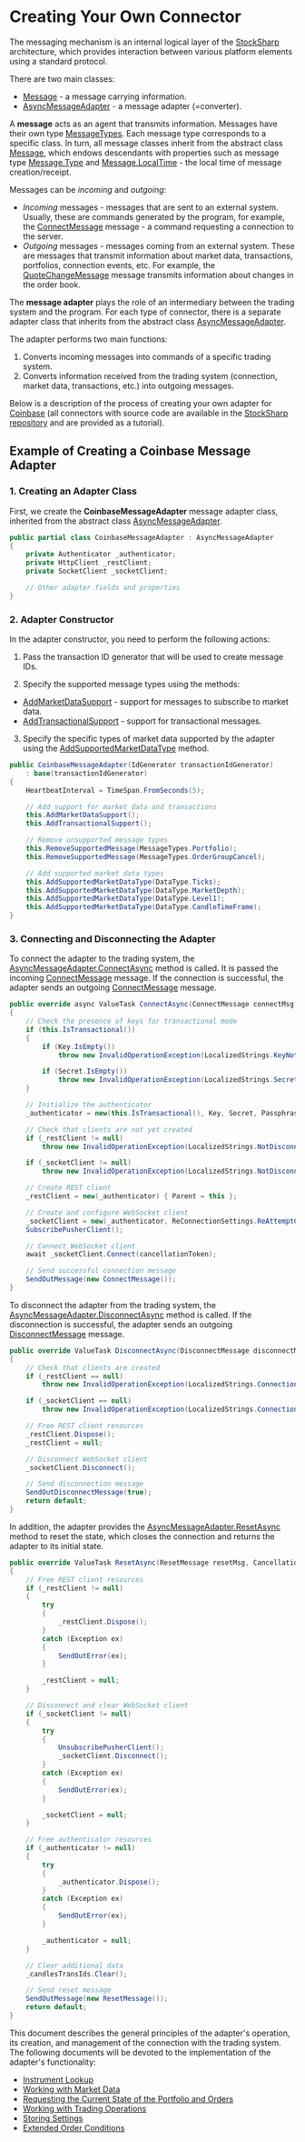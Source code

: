 # Creating Your Own Connector

The messaging mechanism is an internal logical layer of the [StockSharp](https://github.com/StockSharp/StockSharp) architecture, which provides interaction between various platform elements using a standard protocol.

There are two main classes:

- [Message](xref:StockSharp.Messages.Message) - a message carrying information.
- [AsyncMessageAdapter](xref:StockSharp.Messages.AsyncMessageAdapter) - a message adapter (=converter).

A **message** acts as an agent that transmits information. Messages have their own type [MessageTypes](xref:StockSharp.Messages.MessageTypes). Each message type corresponds to a specific class. In turn, all message classes inherit from the abstract class [Message](xref:StockSharp.Messages.Message), which endows descendants with properties such as message type [Message.Type](xref:StockSharp.Messages.Message.Type) and [Message.LocalTime](xref:StockSharp.Messages.Message.LocalTime) - the local time of message creation/receipt.

Messages can be *incoming* and *outgoing*:

- *Incoming* messages - messages that are sent to an external system. Usually, these are commands generated by the program, for example, the [ConnectMessage](xref:StockSharp.Messages.ConnectMessage) message - a command requesting a connection to the server.
- *Outgoing* messages - messages coming from an external system. These are messages that transmit information about market data, transactions, portfolios, connection events, etc. For example, the [QuoteChangeMessage](xref:StockSharp.Messages.QuoteChangeMessage) message transmits information about changes in the order book.

The **message adapter** plays the role of an intermediary between the trading system and the program. For each type of connector, there is a separate adapter class that inherits from the abstract class [AsyncMessageAdapter](xref:StockSharp.Messages.AsyncMessageAdapter).

The adapter performs two main functions:

1. Converts incoming messages into commands of a specific trading system.
2. Converts information received from the trading system (connection, market data, transactions, etc.) into outgoing messages.

Below is a description of the process of creating your own adapter for [Coinbase](https://github.com/StockSharp/StockSharp/tree/master/Connectors/Coinbase) (all connectors with source code are available in the [StockSharp repository](https://github.com/StockSharp/StockSharp/tree/master/Connectors) and are provided as a tutorial).

## Example of Creating a Coinbase Message Adapter

### 1. Creating an Adapter Class

First, we create the **CoinbaseMessageAdapter** message adapter class, inherited from the abstract class [AsyncMessageAdapter](xref:StockSharp.Messages.AsyncMessageAdapter).

```cs
public partial class CoinbaseMessageAdapter : AsyncMessageAdapter
{
    private Authenticator _authenticator;
    private HttpClient _restClient;
    private SocketClient _socketClient;

    // Other adapter fields and properties
}
```

### 2. Adapter Constructor

In the adapter constructor, you need to perform the following actions:

1. Pass the transaction ID generator that will be used to create message IDs.

2. Specify the supported message types using the methods:
 - [AddMarketDataSupport](xref:StockSharp.Messages.Extensions.AddMarketDataSupport(StockSharp.Messages.MessageAdapter)) - support for messages to subscribe to market data.
 - [AddTransactionalSupport](xref:StockSharp.Messages.Extensions.AddTransactionalSupport(StockSharp.Messages.MessageAdapter)) - support for transactional messages.

3. Specify the specific types of market data supported by the adapter using the [AddSupportedMarketDataType](xref:StockSharp.Messages.Extensions.AddSupportedMarketDataType(StockSharp.Messages.MessageAdapter,StockSharp.Messages.DataType)) method.

```cs
public CoinbaseMessageAdapter(IdGenerator transactionIdGenerator)
    : base(transactionIdGenerator)
{
    HeartbeatInterval = TimeSpan.FromSeconds(5);

    // Add support for market data and transactions
    this.AddMarketDataSupport();
    this.AddTransactionalSupport();

    // Remove unsupported message types
    this.RemoveSupportedMessage(MessageTypes.Portfolio);
    this.RemoveSupportedMessage(MessageTypes.OrderGroupCancel);

    // Add supported market data types
    this.AddSupportedMarketDataType(DataType.Ticks);
    this.AddSupportedMarketDataType(DataType.MarketDepth);
    this.AddSupportedMarketDataType(DataType.Level1);
    this.AddSupportedMarketDataType(DataType.CandleTimeFrame);
}
```

### 3. Connecting and Disconnecting the Adapter

To connect the adapter to the trading system, the [AsyncMessageAdapter.ConnectAsync](xref:StockSharp.Messages.AsyncMessageAdapter.ConnectAsync(StockSharp.Messages.ConnectMessage,System.Threading.CancellationToken)) method is called. It is passed the incoming [ConnectMessage](xref:StockSharp.Messages.ConnectMessage) message. If the connection is successful, the adapter sends an outgoing [ConnectMessage](xref:StockSharp.Messages.ConnectMessage) message.

```cs
public override async ValueTask ConnectAsync(ConnectMessage connectMsg, CancellationToken cancellationToken)
{
    // Check the presence of keys for transactional mode
    if (this.IsTransactional())
    {
        if (Key.IsEmpty())
            throw new InvalidOperationException(LocalizedStrings.KeyNotSpecified);

        if (Secret.IsEmpty())
            throw new InvalidOperationException(LocalizedStrings.SecretNotSpecified);
    }

    // Initialize the authenticator
    _authenticator = new(this.IsTransactional(), Key, Secret, Passphrase);

    // Check that clients are not yet created
    if (_restClient != null)
        throw new InvalidOperationException(LocalizedStrings.NotDisconnectPrevTime);

    if (_socketClient != null)
        throw new InvalidOperationException(LocalizedStrings.NotDisconnectPrevTime);

    // Create REST client
    _restClient = new(_authenticator) { Parent = this };

    // Create and configure WebSocket client
    _socketClient = new(_authenticator, ReConnectionSettings.ReAttemptCount) { Parent = this };
    SubscribePusherClient();

    // Connect WebSocket client
    await _socketClient.Connect(cancellationToken);

    // Send successful connection message
    SendOutMessage(new ConnectMessage());
}
```

To disconnect the adapter from the trading system, the [AsyncMessageAdapter.DisconnectAsync](xref:StockSharp.Messages.AsyncMessageAdapter.DisconnectAsync(StockSharp.Messages.DisconnectMessage,System.Threading.CancellationToken)) method is called. If the disconnection is successful, the adapter sends an outgoing [DisconnectMessage](xref:StockSharp.Messages.DisconnectMessage) message.

```cs
public override ValueTask DisconnectAsync(DisconnectMessage disconnectMsg, CancellationToken cancellationToken)
{
    // Check that clients are created
    if (_restClient == null)
        throw new InvalidOperationException(LocalizedStrings.ConnectionNotOk);

    if (_socketClient == null)
        throw new InvalidOperationException(LocalizedStrings.ConnectionNotOk);

    // Free REST client resources
    _restClient.Dispose();
    _restClient = null;

    // Disconnect WebSocket client
    _socketClient.Disconnect();

    // Send disconnection message
    SendOutDisconnectMessage(true);
    return default;
}
```

In addition, the adapter provides the [AsyncMessageAdapter.ResetAsync](xref:StockSharp.Messages.AsyncMessageAdapter.ResetAsync(StockSharp.Messages.ResetMessage,System.Threading.CancellationToken)) method to reset the state, which closes the connection and returns the adapter to its initial state.

```cs
public override ValueTask ResetAsync(ResetMessage resetMsg, CancellationToken cancellationToken)
{
    // Free REST client resources
    if (_restClient != null)
    {
        try
        {
            _restClient.Dispose();
        }
        catch (Exception ex)
        {
            SendOutError(ex);
        }

        _restClient = null;
    }

    // Disconnect and clear WebSocket client
    if (_socketClient != null)
    {
        try
        {
            UnsubscribePusherClient();
            _socketClient.Disconnect();
        }
        catch (Exception ex)
        {
            SendOutError(ex);
        }

        _socketClient = null;
    }

    // Free authenticator resources
    if (_authenticator != null)
    {
        try
        {
            _authenticator.Dispose();
        }
        catch (Exception ex)
        {
            SendOutError(ex);
        }

        _authenticator = null;
    }

    // Clear additional data
    _candlesTransIds.Clear();

    // Send reset message
    SendOutMessage(new ResetMessage());
    return default;
}
```

This document describes the general principles of the adapter's operation, its creation, and management of the connection with the trading system. The following documents will be devoted to the implementation of the adapter's functionality:

- [Instrument Lookup](creating_own_connector/instrument_lookup.md)
- [Working with Market Data](creating_own_connector/market_data.md)
- [Requesting the Current State of the Portfolio and Orders](creating_own_connector/portfolio_and_orders_state.md)
- [Working with Trading Operations](creating_own_connector/trading_operations.md)
- [Storing Settings](creating_own_connector/settings.md)
- [Extended Order Conditions](creating_own_connector/order_extended.md)